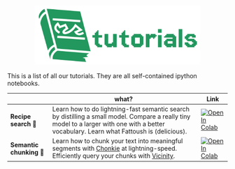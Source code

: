 <div align="center">
    <picture>
      <img width="75%", alt="Tutorials" src="../assets/images/tutorials.png">
    </picture>
  </a>
</div>

This is a list of all our tutorials. They are all self-contained ipython notebooks.

|                    | what?                                                                                                                                                                      | Link |
|--------------------|----------------------------------------------------------------------------------------------------------------------------------------------------------------------------|------|
| **Recipe search** 🍝 | Learn how to do lightning-fast semantic search by distilling a small model. Compare a really tiny model to a larger with one with a better vocabulary. Learn what Fattoush is (delicious). | [![Open In Colab](https://colab.research.google.com/assets/colab-badge.svg)](https://colab.research.google.com/github/minishlab/model2vec/blob/master/tutorials/recipe_search.ipynb)     |
| **Semantic chunking** 🧩 | Learn how to chunk your text into meaningful segments with [Chonkie](https://github.com/bhavnicksm/chonkie) at lightning-speed. Efficiently query your chunks with [Vicinity](https://github.com/MinishLab/vicinity). | [![Open In Colab](https://colab.research.google.com/assets/colab-badge.svg)](https://colab.research.google.com/github/minishlab/model2vec/blob/master/tutorials/semantic_chunking.ipynb) |
